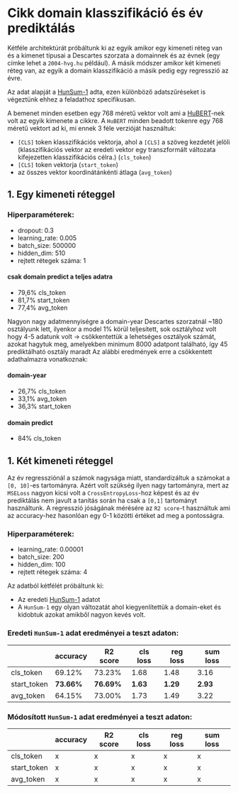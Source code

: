 # Cikk domain klasszifikáció és év prediktálás

Kétféle architektúrát próbáltunk ki az egyik amikor egy kimeneti réteg van és a kimenet típusai a Descartes szorzata a domainnek és az évnek (egy címke lehet a `2004-hvg.hu` például). A másik módszer amikor két kimeneti réteg van, az egyik a domain klasszifikáció a másik pedig egy regresszió az évre.

Az adat alapját a [HunSum-1](https://huggingface.co/datasets/SZTAKI-HLT/HunSum-1) adta, ezen különböző adatszűréseket is végeztünk ehhez a feladathoz specifikusan.

A bemenet minden esetben egy 768 méretű vektor volt ami a [HuBERT](https://huggingface.co/SZTAKI-HLT/hubert-base-cc)-nek volt az egyik kimenete a cikkre. A `HuBERT` minden beadott tokenre egy 768 méretű vektort ad ki, mi ennek 3 féle verzióját használtuk:
- `[CLS]` token klasszifikációs vektorja, ahol a `[CLS]` a szöveg kezdetét jelöli (klasszifikációs vektor az eredeti vektor egy transzformált változata kifejezetten klasszifikációs célra.) (`cls_token`)
- `[CLS]` token vektorja (`start_token`)
- az összes vektor koordinátánkénti átlaga (`avg_token`)

## 1. Egy kimeneti réteggel


### Hiperparaméterek:
- dropout: 0.3
- learning_rate: 0.005
- batch_size: 500000
- hidden_dim: 510
- rejtett rétegek száma: 1

#### csak domain predict a teljes adatra
- 79,6% cls_token
- 81,7% start_token
- 77,4% avg_token

Nagyon nagy adatmennyiségre a domain-year Descartes szorzatnál ~180 osztályunk lett, ilyenkor a model 1% körül teljesített, sok osztályhoz volt hogy 4-5 adatunk volt
-> csökkentettük a lehetséges osztályok számát, azokat hagytuk meg, amelyekben minimum 8000 adatpont található, így 45 prediktálható osztály maradt
Az alábbi eredmények erre a csökkentett adathalmazra vonatkoznak:

#### domain-year
- 26,7% cls_token
- 33,1% avg_token
- 36,3% start_token

#### domain predict
- 84% cls_token

## 1. Két kimeneti réteggel

Az év regressziónál a számok nagysága miatt, standardizáltuk a számokat a `[0, 10]`-es tartományra. Azért volt szükség ilyen nagy tartományra, mert az `MSELoss` nagyon kicsi volt a `CrossEntropyLoss`-hoz képest és az év prediktálás nem javult a tanítás során ha csak a `[0,1]` tartományt használtunk. A regresszió jóságának mérésére az `R2 score`-t használtuk ami az accuracy-hez hasonlóan egy 0-1 közötti értéket ad meg a pontosságra.

### Hiperparaméterek:
- learning_rate: 0.00001
- batch_size: 200
- hidden_dim: 100
- rejtett rétegek száma: 4

Az adatból kétfélét próbáltunk ki:
- Az eredeti [HunSum-1](https://huggingface.co/datasets/SZTAKI-HLT/HunSum-1) adatot
- A `HunSum-1` egy olyan változatát ahol kiegyenlítettük a domain-eket és kidobtuk azokat amikből nagyon kevés volt.

### Eredeti `HunSum-1` adat eredményei a teszt adaton:

|             | accuracy     | R2 score   | cls loss | reg loss | sum loss |
|-------------|--------------|------------|----------|----------|----------|
| cls_token   | 69.12%       | 73.23%     | 1.68     | 1.48     | 3.16     |
| start_token | **73.66%**   | **76.69%** | **1.63** | **1.29** | **2.93** |
| avg_token   | 64.15%       | 73.00%     | 1.73     | 1.49     | 3.22     |

### Módosított `HunSum-1` adat eredményei a teszt adaton:

|             | accuracy | R2 score  | cls loss | reg loss | sum loss |
|-------------|----------|-----------|----------|----------|----------|
| cls_token   | x        | x         | x        | x        | x        |
| start_token | x        | x         | x        | x        | x        |
| avg_token   | x        | x         | x        | x        | x        |
